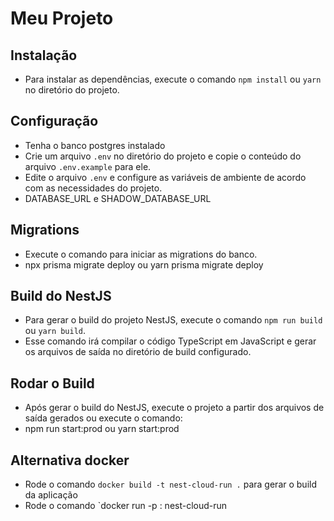 # Meu Projeto

## Instalação

- Para instalar as dependências, execute o comando `npm install` ou `yarn` no diretório do projeto.

## Configuração

- Tenha o banco postgres instalado
- Crie um arquivo `.env` no diretório do projeto e copie o conteúdo do arquivo `.env.example` para ele.
- Edite o arquivo `.env` e configure as variáveis de ambiente de acordo com as necessidades do projeto.
- DATABASE_URL e SHADOW_DATABASE_URL

## Migrations

- Execute o comando para iniciar as migrations do banco.
- npx prisma migrate deploy ou yarn prisma migrate deploy

## Build do NestJS

- Para gerar o build do projeto NestJS, execute o comando `npm run build` ou `yarn build`.
- Esse comando irá compilar o código TypeScript em JavaScript e gerar os arquivos de saída no diretório de build configurado.

## Rodar o Build

- Após gerar o build do NestJS, execute o projeto a partir dos arquivos de saída gerados ou execute o comando:
- npm run start:prod ou yarn start:prod

## Alternativa docker
- Rode o comando `docker build -t nest-cloud-run .` para gerar o build da aplicação
- Rode o comando `docker run -p <PORT>:<PORT> nest-cloud-run
 
